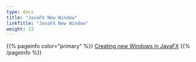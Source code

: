 ```yaml
---
type: docs
title: "JavaFX New Window"
linkTitle: "JavaFX New Window"
weight: 13
---
```


{{% pageinfo color="primary" %}}
[Creating new Windows in JavaFX](https://edencoding.com/new-windows-stage/)
{{% /pageinfo %}}

